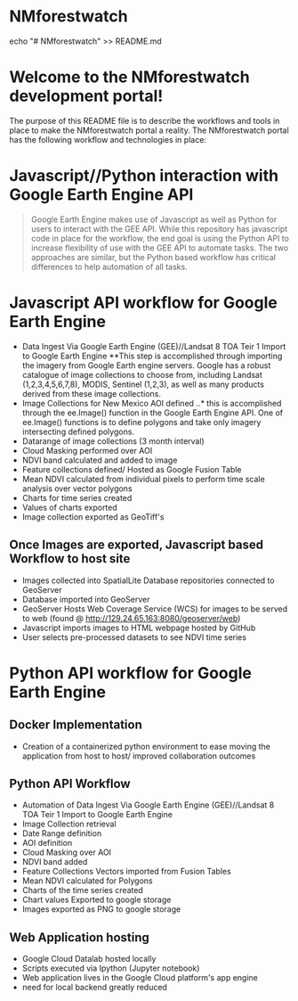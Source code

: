 # NMforestwatch
echo "# NMforestwatch" >> README.md


# Welcome to the NMforestwatch development portal!

The purpose of this README file is to describe the workflows and tools in place to make the NMforestwatch portal a reality.  The NMforestwatch portal has the following workflow and technologies in place:


# Javascript//Python interaction with Google Earth Engine API
>Google Earth Engine makes use of Javascript as well as Python for users to interact with the GEE API.  While this repository has javascript code in place for the workflow, the end goal is using the Python API to increase flexibility of use with the GEE API to automate tasks. The two approaches are similar, but the Python based workflow has critical differences to help automation of all tasks.

# Javascript API workflow for Google Earth Engine 
* Data Ingest Via Google Earth Engine (GEE)//Landsat 8 TOA Teir 1 Import to Google Earth Engine 
  **This step is accomplished through importing the imagery from Google Earth engine servers.  Google has a robust catalogue of image collections to choose from, including Landsat (1,2,3,4,5,6,7,8), MODIS, Sentinel (1,2,3), as well as many products derived from these image collections.
* Image Collections for New Mexico AOI defined 
  ..* this is accomplished through the ee.Image() function in the Google Earth Engine API.  One of ee.Image() functions is to define polygons and take only imagery intersecting defined polygons.  
* Datarange of image collections (3 month interval) 
* Cloud Masking performed over AOI
* NDVI band calculated and added to image 
* Feature collections defined/ Hosted as Google Fusion Table
* Mean NDVI calculated from individual pixels to perform time scale analysis over vector polygons
* Charts for time series created
* Values of charts exported
* Image collection exported as GeoTiff's


## Once Images are exported, Javascript based Workflow to host site
* Images collected into SpatialLite Database repositories connected to GeoServer
* Database imported into GeoServer
* GeoServer Hosts Web Coverage Service (WCS) for images to be served to web (found @ http://129.24.65.163:8080/geoserver/web)
* Javascript imports images to HTML webpage hosted by GitHub
* User selects pre-processed datasets to see NDVI time series

# Python API workflow for Google Earth Engine
## Docker Implementation
* Creation of a containerized python environment to ease moving the application from host to host/ improved collaboration outcomes

## Python API Workflow
* Automation of Data Ingest Via Google Earth Engine (GEE)//Landsat 8 TOA Teir 1 Import to Google Earth Engine
* Image Collection retrieval
* Date Range definition
* AOI definition
* Cloud Masking over AOI
* NDVI band added
* Feature Collections Vectors imported from Fusion Tables
* Mean NDVI calculated for Polygons
* Charts of the time series created
* Chart values Exported to google storage
* Images exported as PNG to google storage 

## Web Application hosting
* Google Cloud Datalab hosted locally 
* Scripts executed via Ipython (Jupyter notebook)
* Web application lives in the Google Cloud platform's app engine
* need for local backend greatly reduced 



